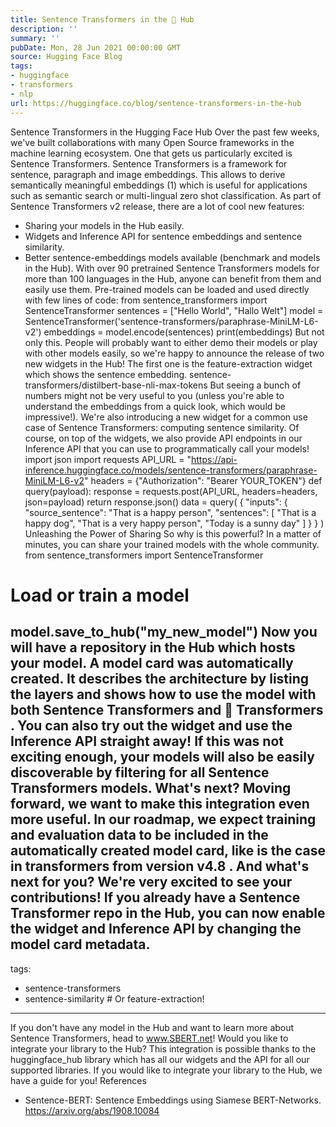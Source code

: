 ```yaml
---
title: Sentence Transformers in the 🤗 Hub
description: ''
summary: ''
pubDate: Mon, 28 Jun 2021 00:00:00 GMT
source: Hugging Face Blog
tags:
- huggingface
- transformers
- nlp
url: https://huggingface.co/blog/sentence-transformers-in-the-hub
---
```


Sentence Transformers in the Hugging Face Hub
Over the past few weeks, we've built collaborations with many Open Source frameworks in the machine learning ecosystem. One that gets us particularly excited is Sentence Transformers.
Sentence Transformers is a framework for sentence, paragraph and image embeddings. This allows to derive semantically meaningful embeddings (1) which is useful for applications such as semantic search or multi-lingual zero shot classification. As part of Sentence Transformers v2 release, there are a lot of cool new features:
- Sharing your models in the Hub easily.
- Widgets and Inference API for sentence embeddings and sentence similarity.
- Better sentence-embeddings models available (benchmark and models in the Hub).
With over 90 pretrained Sentence Transformers models for more than 100 languages in the Hub, anyone can benefit from them and easily use them. Pre-trained models can be loaded and used directly with few lines of code:
from sentence_transformers import SentenceTransformer
sentences = ["Hello World", "Hallo Welt"]
model = SentenceTransformer('sentence-transformers/paraphrase-MiniLM-L6-v2')
embeddings = model.encode(sentences)
print(embeddings)
But not only this. People will probably want to either demo their models or play with other models easily, so we're happy to announce the release of two new widgets in the Hub! The first one is the feature-extraction
widget which shows the sentence embedding.
sentence-transformers/distilbert-base-nli-max-tokens
But seeing a bunch of numbers might not be very useful to you (unless you're able to understand the embeddings from a quick look, which would be impressive!). We're also introducing a new widget for a common use case of Sentence Transformers: computing sentence similarity.
Of course, on top of the widgets, we also provide API endpoints in our Inference API that you can use to programmatically call your models!
import json
import requests
API_URL = "https://api-inference.huggingface.co/models/sentence-transformers/paraphrase-MiniLM-L6-v2"
headers = {"Authorization": "Bearer YOUR_TOKEN"}
def query(payload):
response = requests.post(API_URL, headers=headers, json=payload)
return response.json()
data = query(
{
"inputs": {
"source_sentence": "That is a happy person",
"sentences": [
"That is a happy dog",
"That is a very happy person",
"Today is a sunny day"
]
}
}
)
Unleashing the Power of Sharing
So why is this powerful? In a matter of minutes, you can share your trained models with the whole community.
from sentence_transformers import SentenceTransformer
# Load or train a model
model.save_to_hub("my_new_model")
Now you will have a repository in the Hub which hosts your model. A model card was automatically created. It describes the architecture by listing the layers and shows how to use the model with both Sentence Transformers
and 🤗 Transformers
. You can also try out the widget and use the Inference API straight away!
If this was not exciting enough, your models will also be easily discoverable by filtering for all Sentence Transformers
models.
What's next?
Moving forward, we want to make this integration even more useful. In our roadmap, we expect training and evaluation data to be included in the automatically created model card, like is the case in transformers
from version v4.8
.
And what's next for you? We're very excited to see your contributions! If you already have a Sentence Transformer
repo in the Hub, you can now enable the widget and Inference API by changing the model card metadata.
---
tags:
- sentence-transformers
- sentence-similarity # Or feature-extraction!
---
If you don't have any model in the Hub and want to learn more about Sentence Transformers, head to www.SBERT.net!
Would you like to integrate your library to the Hub?
This integration is possible thanks to the huggingface_hub
library which has all our widgets and the API for all our supported libraries. If you would like to integrate your library to the Hub, we have a guide for you!
References
- Sentence-BERT: Sentence Embeddings using Siamese BERT-Networks. https://arxiv.org/abs/1908.10084